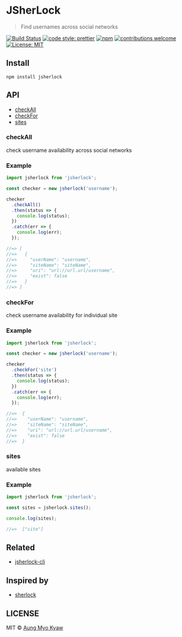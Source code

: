 # JSherLock

> Find usernames across social networks

[![Build Status][travis]][travis-url]
[![code style: prettier][prettier]][prettier-url]
[![npm][npm-download]][npm-dl-url]
[![contributions welcome][contri]][contri-url]
[![License: MIT][license]][license-url]

## Install

```shell
npm install jsherlock
```

## API

- [ checkAll ](#checkAll)
- [ checkFor ](#checkFor)
- [ sites ](#sites)

### checkAll

check username availability across social networks

### Example

```javascript
import jsherlock from 'jsherlock';

const checker = new jsherlock('username');

checker
  .checkAll()
  .then(status => {
    console.log(status);
  })
  .catch(err => {
    console.log(err);
  });

//=> [
//=>   {
//=>     "userName": "username",
//=>     "siteName": "siteName",
//=>     "uri": "url://url.url/username",
//=>     "exist": false
//=>   }
//=> ]
```

### checkFor

check username availability for individual site

### Example

```javascript
import jsherlock from 'jsherlock';

const checker = new jsherlock('username');

checker
  .checkFor('site')
  .then(status => {
    console.log(status);
  })
  .catch(err => {
    console.log(err);
  });

//=>  {
//=>    "userName": "username",
//=>    "siteName": "siteName",
//=>    "uri": "url://url.url/username",
//=>    "exist": false
//=>  }
```

### sites

available sites

### Example

```javascript
import jsherlock from 'jsherlock';

const sites = jsherlock.sites();

console.log(sites);

//=>  ["site"]
```

## Related

- [ jsherlock-cli ][jsherlock-cli]

## Inspired by

- [sherlock][inspired-by]

## LICENSE

MIT © [Aung Myo Kyaw](https://github.com/AungMyoKyaw)

[inspired-by]: https://github.com/TheYahya/sherlock
[jsherlock-cli]: https://github.com/AungMyoKyaw/jsherlock-cli
[contri]: https://img.shields.io/badge/contributions-welcome-brightgreen.svg?style=flat-square
[contri-url]: https://github.com/AungMyoKyaw/jsherlock/issues
[travis]: https://img.shields.io/travis/AungMyoKyaw/jsherlock/master.svg?style=flat-square
[travis-url]: https://travis-ci.org/AungMyoKyaw/jsherlock
[npm-download]: https://img.shields.io/npm/dt/jsherlock.svg?style=flat-square
[npm-dl-url]: https://www.npmjs.com/package/jsherlock
[license]: https://img.shields.io/badge/License-MIT-brightgreen.svg?style=flat-square
[license-url]: https://opensource.org/licenses/MIT
[prettier]: https://img.shields.io/badge/code_style-prettier-ff69b4.svg?style=flat-square
[prettier-url]: https://github.com/prettier/prettier
